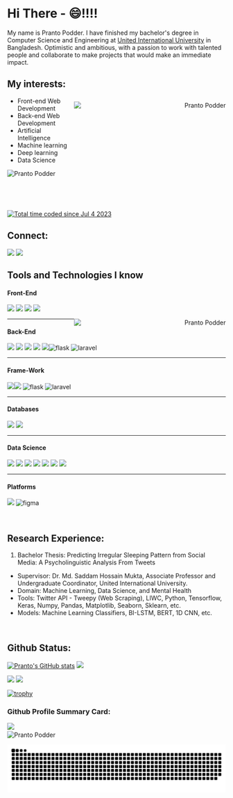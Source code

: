# Hi There - 😄!!!!

My name is Pranto Podder. I have finished my bachelor's degree in Computer Science and Engineering at <a href="https://www.uiu.ac.bd/">United International University</a> in Bangladesh. Optimistic and ambitious, with a passion to work with talented people and collaborate to make
projects that would make an immediate impact. 

## My interests:

<p align="center">
  <p align="right">
    <img align="right" height="250" width="350" alt="Pranto Podder" style="margin-top: 10px" src="https://media.giphy.com/media/v1.Y2lkPTc5MGI3NjExMzkyM3AxcTB5ODh3YWlhaTA3dGM0cjB0b3Eyc2QwcDN0azc0eGdvbiZlcD12MV9pbnRlcm5hbF9naWZfYnlfaWQmY3Q9cw/zhYSVCirREeIZtONCI/giphy.gif" />
  </p>
  <ul>
    <li>Front-end Web Development</li>
    <li>Back-end Web Development</li>
    <li>Artificial Intelligence</li>
    <li>Machine learning</li>
    <li>Deep learning</li>
    <li>Data Science</li>
  </ul>
</p>
<p><a align="left"> <img src="https://komarev.com/ghpvc/?username=prantopodder98&label=Profile%20views&color=0e75b6&style=flat" alt="Pranto Podder" /> </a>
<a href="https://wakatime.com/@ba3f7336-d201-48a7-bf7f-9be2ff828dca"><img src="https://wakatime.com/badge/user/ba3f7336-d201-48a7-bf7f-9be2ff828dca.svg" alt="Total time coded since Jul 4 2023" /></a></p>





## Connect:
<a target="_blank" href="https://www.linkedin.com/in/pranto-podder-b78b97162/"><img src="https://cdn.jsdelivr.net/gh/devicons/devicon/icons/linkedin/linkedin-original.svg" style="width: 50px" /></a>
<a target="_blank" href="mailto:prantopodder111@gmail.com"><img src="https://user-images.githubusercontent.com/64092765/178427267-133abe7d-d825-4569-adab-3a4816fdcd99.png" style="width: 50px" /></a>


## Tools and Technologies I know

#### Front-End
<img src="https://cdn.jsdelivr.net/gh/devicons/devicon/icons/html5/html5-original.svg" style="width: 50px"/> <img src="https://cdn.jsdelivr.net/gh/devicons/devicon/icons/css3/css3-original.svg" style="width: 50px"/> <img src="https://cdn.jsdelivr.net/gh/devicons/devicon/icons/javascript/javascript-original.svg" style="width: 50px"/> <img src="https://cdn.jsdelivr.net/gh/devicons/devicon/icons/bootstrap/bootstrap-plain.svg" style="width: 50px;"/>
 <p align="right">
<!--     <img align="right" height="250" width="350" alt="Pranto Podder" style="margin-top: 10px" src="https://media.giphy.com/media/v1.Y2lkPTc5MGI3NjExNDR6d2RndTU4YWQ3aXZpN2Y5OW9lZmkweDdjMnhsbTNiMW84Y2Q1ZSZlcD12MV9pbnRlcm5hbF9naWZfYnlfaWQmY3Q9cw/KHEe99vSjyd3q0l7Zg/giphy.gif" /> -->
<!--    <img align="right" alt="Pranto Podder" src="https://media.giphy.com/media/B6wdZEDP2TXRkA83o5/giphy.gif" /> -->
   <img align="right"  width="350" alt="Pranto Podder" src="https://media.giphy.com/media/v1.Y2lkPTc5MGI3NjExdDJ6dGhzaW9rMW9vMjZ0emF4YTNheG11azZtMjRsZzgzam93ZTZjNSZlcD12MV9pbnRlcm5hbF9naWZfYnlfaWQmY3Q9cw/dtra4r7NXUlI5XRfOR/giphy.gif" />
  </p>

<hr>

#### Back-End
<img src="https://cdn.jsdelivr.net/gh/devicons/devicon/icons/c/c-original.svg" style="width: 50px;"/> <img src="https://cdn.jsdelivr.net/gh/devicons/devicon/icons/python/python-original.svg" style="width: 50px;"/> <img src="https://cdn.jsdelivr.net/gh/devicons/devicon/icons/java/java-original.svg" style="width: 50px"/> <img src="https://cdn.jsdelivr.net/gh/devicons/devicon/icons/php/php-original.svg" style="width: 50px;"/> <img src="https://cdn.jsdelivr.net/gh/devicons/devicon/icons/django/django-plain.svg" style="width: 50px"/><img src="https://cdn.jsdelivr.net/gh/devicons/devicon/icons/flask/flask-original.svg" alt="flask" width="50"/> <img src="https://cdn.jsdelivr.net/gh/devicons/devicon/icons/laravel/laravel-original.svg" alt="laravel" width="50"/>
<hr>

#### Frame-Work
<img src="https://cdn.jsdelivr.net/gh/devicons/devicon/icons/bootstrap/bootstrap-plain.svg" style="width: 50px;"/><img src="https://cdn.jsdelivr.net/gh/devicons/devicon/icons/django/django-plain.svg" style="width: 50px"/> <img src="https://cdn.jsdelivr.net/gh/devicons/devicon/icons/flask/flask-original.svg" alt="flask" width="50"/>
<img src="https://cdn.jsdelivr.net/gh/devicons/devicon/icons/laravel/laravel-original.svg" alt="laravel" width="50"/>
<hr>

#### Databases
<img src="https://cdn.jsdelivr.net/gh/devicons/devicon/icons/mysql/mysql-original-wordmark.svg" style="width: 70px;"/> <img src="https://cdn.jsdelivr.net/gh/devicons/devicon/icons/sqlite/sqlite-original-wordmark.svg" style="width: 70px;"/>

<hr>

#### Data Science
<img src="https://cdn.jsdelivr.net/gh/devicons/devicon/icons/jupyter/jupyter-original-wordmark.svg" style="width: 50px;"/> <img src="https://cdn.jsdelivr.net/gh/devicons/devicon/icons/numpy/numpy-original.svg" style="width: 50px;"/> <img src="https://cdn.jsdelivr.net/gh/devicons/devicon/icons/pandas/pandas-original-wordmark.svg" style="width: 50px;"/> <img src="https://matplotlib.org/stable/_images/sphx_glr_logos2_003.png" style="width: 150px;"/> <img src="https://seaborn.pydata.org/_images/logo-tall-lightbg.svg" style="width: 50px;"/> <img src="https://upload.wikimedia.org/wikipedia/commons/thumb/0/05/Scikit_learn_logo_small.svg/260px-Scikit_learn_logo_small.svg.png?20180808062052" style="width: 70px;"/> <img src="https://cdn.jsdelivr.net/gh/devicons/devicon/icons/tensorflow/tensorflow-original.svg" style="width: 50px;"/>

<hr>

#### Platforms
<img src="https://cdn.jsdelivr.net/gh/devicons/devicon/icons/heroku/heroku-original-wordmark.svg" style="width: 50px;"/> <img src="https://www.vectorlogo.zone/logos/figma/figma-icon.svg" alt="figma" style="width: 50px;"/>

<br>

## Research Experience:
1. Bachelor Thesis:  Predicting Irregular Sleeping Pattern from Social Media: A Psycholinguistic Analysis From Tweets
- Supervisor: Dr. Md. Saddam Hossain Mukta, Associate Professor and Undergraduate Coordinator, United International University.
- Domain: Machine Learning, Data Science, and Mental Health
- Tools: Twitter API - Tweepy (Web Scraping), LIWC, Python, Tensorflow, Keras, Numpy, Pandas, Matplotlib, Seaborn, Sklearn, etc.
- Models: Machine Learning Classifiers, BI-LSTM, BERT, 1D CNN, etc.

 






<!--
**PrantoPodder98/PrantoPodder98** is a ✨ _special_ ✨ repository because its `README.md` (this file) appears on your GitHub profile.

Here are some ideas to get you started:

- 🔭 I’m currently working on ...
- 🌱 I’m currently learning ...
- 👯 I’m looking to collaborate on ...
- 🤔 I’m looking for help with ...
- 💬 Ask me about ...
- 📫 How to reach me: ...
- 😄 Pronouns: ...
- ⚡ Fun fact: ...
-->

 
<br>

## Github Status:

[![Pranto's GitHub stats](https://github-readme-stats.vercel.app/api?username=PrantoPodder98&theme=midnight-purple&hide=issues&show_icons=true&count_private=true&hide_border=true&show_icons=true)](https://github.com/anuraghazra/github-readme-stats)
![](http://github-profile-summary-cards.vercel.app/api/cards/productive-time?username=prantopodder98&theme=midnight_purple&utcOffset=6)

<p>
 <img height="200px" src="https://github-readme-stats.vercel.app/api/top-langs/?username=PrantoPodder98&theme=midnight-purple&hide_border=true&layout=compact" />
 <img src="http://github-profile-summary-cards.vercel.app/api/cards/stats?username=PrantoPodder98&theme=midnight_purple" />
</p>


[![trophy](https://github-profile-trophy.vercel.app/?username=PrantoPodder98&theme=darkhub&hide_border=true&row=1&title=Stars,Commit,PR,Repositories,Followers,ML&text_color=blue)](https://github.com/anuraghazra/github-readme-stats)



### Github Profile Summary Card:
<div>
 <img src="https://github-profile-summary-cards.vercel.app/api/cards/profile-details?username=PrantoPodder98&theme=midnight_purple" />
</div>

<img alt="Pranto Podder" src="https://github.com/PrantoPodder98/PrantoPodder98/blob/main/img/mario.gif"/>
<!--
<div align="center">
  
![snake gif](https://github.com/prantopodder98/prantopodder98/blob/output/github-contribution-grid-snake.gif)
</div>
-->

![snake gif](https://github.com/PrantoPodder98/PrantoPodder98/blob/output/github-contribution-grid-snake-dark.svg)
